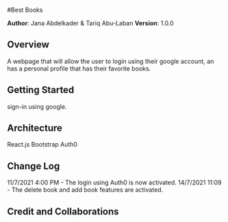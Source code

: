 #Best Books

**Author**: Jana Abdelkader & Tariq Abu-Laban
**Version**: 1.0.0

## Overview
A webpage that will allow the user to login using their google account, an has a personal profile that has their favorite books.


## Getting Started
sign-in using google.

## Architecture
React.js
Bootstrap
Auth0

## Change Log

11/7/2021 4:00 PM - The login using Auth0 is now activated. 
14/7/2021 11:09   - The delete book and add book features are activated.

## Credit and Collaborations